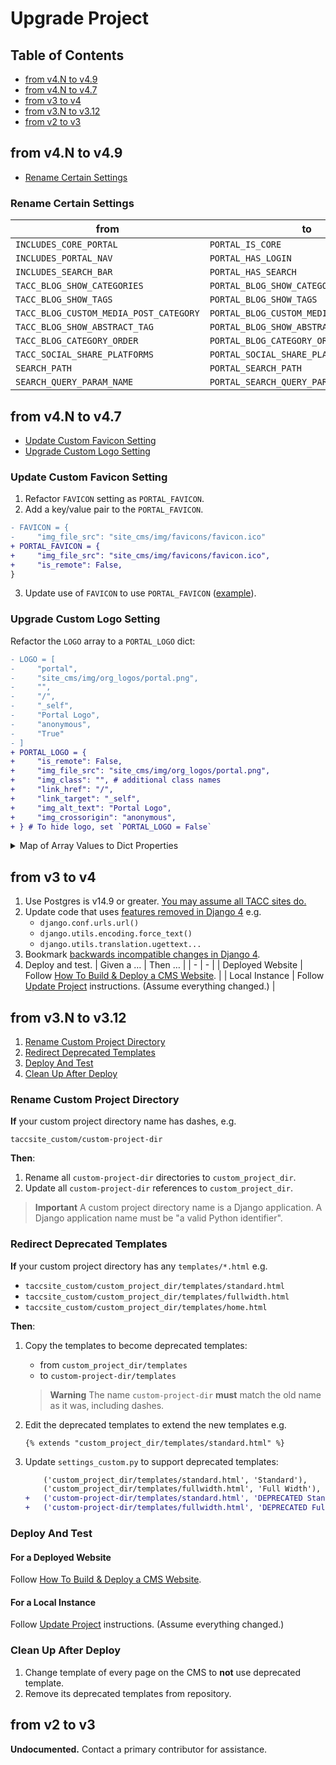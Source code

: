 # Upgrade Project

## Table of Contents

- [from v4.N to v4.9](#from-v4n-to-v49)
- [from v4.N to v4.7](#from-v4n-to-v47)
- [from v3 to v4](#from-v3-to-v4)
- [from v3.N to v3.12](#from-v3n-to-v312)
- [from v2 to v3](#from-v2-to-v3)

## from v4.N to v4.9

- [Rename Certain Settings](#rename-certain-settings)

### Rename Certain Settings

| from | to |
| - | - |
| `INCLUDES_CORE_PORTAL` | `PORTAL_IS_CORE` |
| `INCLUDES_PORTAL_NAV` | `PORTAL_HAS_LOGIN` |
| `INCLUDES_SEARCH_BAR` | `PORTAL_HAS_SEARCH` |
| `TACC_BLOG_SHOW_CATEGORIES` | `PORTAL_BLOG_SHOW_CATEGORIES` |
| `TACC_BLOG_SHOW_TAGS` | `PORTAL_BLOG_SHOW_TAGS` |
| `TACC_BLOG_CUSTOM_MEDIA_POST_CATEGORY` | `PORTAL_BLOG_CUSTOM_MEDIA_POST_CATEGORY` |
| `TACC_BLOG_SHOW_ABSTRACT_TAG` | `PORTAL_BLOG_SHOW_ABSTRACT_TAG` |
| `TACC_BLOG_CATEGORY_ORDER` | `PORTAL_BLOG_CATEGORY_ORDER` |
| `TACC_SOCIAL_SHARE_PLATFORMS` | `PORTAL_SOCIAL_SHARE_PLATFORMS` |
| `SEARCH_PATH` | `PORTAL_SEARCH_PATH` |
| `SEARCH_QUERY_PARAM_NAME` | `PORTAL_SEARCH_QUERY_PARAM_NAME` |

## from v4.N to v4.7

- [Update Custom Favicon Setting](#update-custom-favicon-setting)
- [Upgrade Custom Logo Setting](#upgrade-custom-logo-setting)

### Update Custom Favicon Setting

1. Refactor `FAVICON` setting as `PORTAL_FAVICON`.
2. Add a key/value pair to the `PORTAL_FAVICON`.

```diff
- FAVICON = {
-     "img_file_src": "site_cms/img/favicons/favicon.ico"
+ PORTAL_FAVICON = {
+     "img_file_src": "site_cms/img/favicons/favicon.ico",
+     "is_remote": False,
}
```

3. Update use of `FAVICON` to use `PORTAL_FAVICON` ([example](https://github.com/TACC/tup-ui/pull/436/files#diff-7fe664832c1616b48f1b567baa26f1641a1de7e681f93546da5224dbd755eed2L13-R14)).

### Upgrade Custom Logo Setting

Refactor the `LOGO` array to a `PORTAL_LOGO` dict:

```diff
- LOGO = [
-     "portal",
-     "site_cms/img/org_logos/portal.png",
-     "",
-     "/",
-     "_self",
-     "Portal Logo",
-     "anonymous",
-     "True"
- ]
+ PORTAL_LOGO = {
+     "is_remote": False,
+     "img_file_src": "site_cms/img/org_logos/portal.png",
+     "img_class": "", # additional class names
+     "link_href": "/",
+     "link_target": "_self",
+     "img_alt_text": "Portal Logo",
+     "img_crossorigin": "anonymous",
+ } # To hide logo, set `PORTAL_LOGO = False`
```

<details><summary>Map of Array Values to Dict Properties</summary>

| | from Array Value | to Dict Property |
| - | - | - |
| 0 | "portal"                  | (unused value) |
| 1 | "site_cms/.../portal.png" | `"img_file_src"` |
| 2 | ""                        | `"img_class"` |
| 3 | "/"                       | `"link_href"` |
| 4 | "_self"                   | `"link_target"` |
| 5 | "Portal Logo"             | `"img_alt_text"` |
| 6 | "anonymous"               | `"img_crossorigin"` |
| 7 | "True"                    | (whether to show logo) |

</details>

## from v3 to v4

1. Use Postgres is v14.9 or greater. [You may assume all TACC sites do.](https://tacc-main.atlassian.net/wiki/spaces/UP/pages/6659089/Postgres+Upgrade+Testing)
2. Update code that uses [features removed in Django 4](https://docs.djangoproject.com/en/4.2/releases/4.0/#features-removed-in-4-0) e.g.
    - `django.conf.urls.url()`
    - `django.utils.encoding.force_text()`
    - `django.utils.translation.ugettext...`
3. Bookmark [backwards incompatible changes in Django 4](https://docs.djangoproject.com/en/4.2/releases/4.0/#backwards-incompatible-changes-in-4-0).
4. Deploy and test.
    | Given a … | Then … |
    | - | - |
    | Deployed Website | Follow [How To Build & Deploy a CMS Website](https://tacc-main.atlassian.net/wiki/x/2AVv). |
    | Local Instance | Follow [Update Project] instructions. (Assume everything changed.) |

## from v3.N to v3.12

1. [Rename Custom Project Directory](#rename-custom-project-directory)
2. [Redirect Deprecated Templates](#redirect-deprecated-templates)
3. [Deploy And Test](#deploy-and-test)
4. [Clean Up After Deploy](#clean-up-after-deploy)

### Rename Custom Project Directory

**If** your custom project directory name has dashes, e.g.

`taccsite_custom/custom-project-dir`

**Then**:

1. Rename all `custom-project-dir` directories to `custom_project_dir`.
2. Update all `custom-project-dir` references to `custom_project_dir`.

> **Important**
> A custom project directory name is a Django application. A Django application name must be "a valid Python identifier".

### Redirect Deprecated Templates

**If** your custom project directory has any `templates/*.html` e.g.

- `taccsite_custom/custom_project_dir/templates/standard.html`
- `taccsite_custom/custom_project_dir/templates/fullwidth.html`
- `taccsite_custom/custom_project_dir/templates/home.html`

**Then**:

1. Copy the templates to become deprecated templates:
    - from `custom_project_dir/templates`
    - to `custom-project-dir/templates`

    > **Warning**
    > The name `custom-project-dir` **must** match the old name as it was, including dashes.

2. Edit the deprecated templates to extend the new templates e.g.

    ```django
    {% extends "custom_project_dir/templates/standard.html" %}
    ```

3. Update `settings_custom.py` to support deprecated templates:

    ```diff
        ('custom_project_dir/templates/standard.html', 'Standard'),
        ('custom_project_dir/templates/fullwidth.html', 'Full Width'),
    +   ('custom-project-dir/templates/standard.html', 'DEPRECATED Standard'),
    +   ('custom-project-dir/templates/fullwidth.html', 'DEPRECATED Full Width'),
    ```

### Deploy And Test

#### For a Deployed Website

Follow [How To Build & Deploy a CMS Website](https://tacc-main.atlassian.net/wiki/x/2AVv).

#### For a Local Instance

Follow [Update Project] instructions. (Assume everything changed.)

### Clean Up After Deploy

1. Change template of every page on the CMS to **not** use deprecated template.
2. Remove its deprecated templates from repository.

## from v2 to v3

**Undocumented.** Contact a primary contributor for assistance.

<!-- Link Aliases -->

[Update Project]: ../README.md#new-minor-or-patch-version-or-branch
